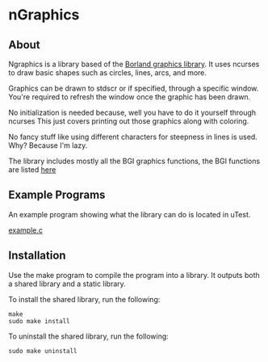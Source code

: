 nGraphics
===============

About
---------------
Ngraphics is a library based of the [Borland graphics library](https://en.wikipedia.org/wiki/Borland_Graphics_Interface). It uses
ncurses to draw basic shapes such as circles, lines, arcs, and more.

Graphics can be drawn to stdscr or if specified, through a specific window.
You're required to refresh the window once the graphic has been drawn.

No initialization is needed because, well you have to do it yourself through ncurses
This just covers printing out those graphics along with coloring.

No fancy stuff like using different characters for steepness in lines is used. Why? Because
I'm lazy.

The library includes mostly all the BGI graphics functions, the BGI functions are listed [here](https://www.programmingsimplified.com/c/graphics.h)

Example Programs
----------------
An example program showing what the library can do is located in uTest.

[example.c](src/uTest/example.c)

Installation
------------
Use the make program to compile the program into a library. It outputs both a shared library and a static library.

To install the shared library, run the following:

	make
	sudo make install

To uninstall the shared library, run the following:

	sudo make uninstall
